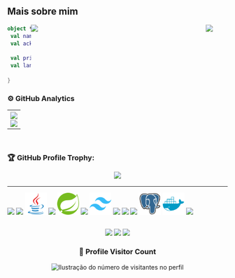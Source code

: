 ## Mais sobre mim

<img align="right" width="50" src="https://i2.wp.com/allhtaccess.info/wp-content/uploads/2018/03/programming.gif?fit=1281%2C716&ssl=1" />
<img src="https://raw.githubusercontent.com/MicaelliMedeiros/micaellimedeiros/master/image/computer-illustration.png" min-width="400px" max-width="400px" width="400px" align="right">

```kotlin
object **Félix** {
 val name = "João Pedro Félix Velho"
 val acknowledgements = "Software Engineer"

 val primarySkillset = "ESTOU ESTUDANDO"
 val languages = listOf("Java", "Spring Boot", "PostgreSQL", "Docker", "Python", "AWS")

}
```
### ⚙️ GitHub Analytics


<table>
  <tr>
    <td>
      <img
        align="center"
        src="https://github-readme-stats.vercel.app/api?username=tiofelx&theme=github_dark&hide_border=false&include_all_commits=true&count_private=true"
      />
      <br />
      <img
        align="center"
        src="https://github-readme-streak-stats.herokuapp.com/?user=tiofelx&theme=github_dark&hide_border=false"
      />
    </td>
  </tr>
</table>
<br />

### 🏆 GitHub Profile Trophy:

<p align="center">
  <a
    href="https://github.com/ryo-ma/github-profile-trophy"
    title="repositório de troféus"
  >
    <img
      width="800"
      src="https://github-profile-trophy.vercel.app/?username=tiofelx&column=8&theme=darkhub&no-frame=true&no-bg=true"
    />
  </a>
</p>

---

<div align="center" style="display: inline-block">
    <img height="50em" src="https://cdn.jsdelivr.net/gh/devicons/devicon/icons/javascript/javascript-original.svg" />
    <img height="50em" src="https://cdn.jsdelivr.net/gh/devicons/devicon/icons/typescript/typescript-original.svg" />
    <img height="50em" src="https://github.com/devicons/devicon/blob/v2.15.1/icons/java/java-original.svg" />
    <img height="50em" src="https://cdn.jsdelivr.net/gh/devicons/devicon/icons/nodejs/nodejs-original.svg" />
    <img height="50em" src="https://github.com/devicons/devicon/blob/v2.15.1/icons/spring/spring-original.svg" />
    <img height="50em" src="https://cdn.jsdelivr.net/gh/devicons/devicon/icons/python/python.svg" />
    <img height="50em" src="https://github.com/devicons/devicon/blob/v2.15.1/icons/tailwindcss/tailwindcss-plain.svg" />
    <img height="50em" src="https://cdn.jsdelivr.net/gh/devicons/devicon/icons/nextjs/nextjs-original.svg" />
    <img height="50em" src="https://cdn.jsdelivr.net/gh/devicons/devicon/icons/microsoftsqlserver/microsoftsqlserver-plain.svg" />
    <img height="50em" src="https://cdn.jsdelivr.net/gh/devicons/devicon/icons/mongodb/mongodb-original.svg" />
    <img height="50em" src="https://github.com/devicons/devicon/blob/v2.15.1/icons/postgresql/postgresql-original.svg" />
    <img height="50em" src="https://github.com/devicons/devicon/blob/v2.15.1/icons/docker/docker-plain.svg" />
    <img height="50em" src="https://cdn.jsdelivr.net/gh/devicons/devicon/icons/amazonwebservices/amazonwebservices-original.svg" />
</div>


## 
<div align="center">
 <a href="https://wa.me/5517997322424" target="_blank"><img src="https://img.shields.io/badge/WhatsApp-25D366?style=for-the-badge&logo=whatsapp&logoColor=white" target="_blank"></a>
 <a href="https://www.linkedin.com/in/jpfelixvelho/" target="_blank"><img src="https://img.shields.io/badge/LinkedIn-0077B5?style=for-the-badge&logo=linkedin&logoColor=white" target="_blank"></a>
 <a href="mailto: rjoaomax@gmail.com" target="_blank"><img src="https://img.shields.io/badge/Gmail-D14836?style=for-the-badge&logo=gmail&logoColor=white" target="_blank"></a>
</div>

<div align="center">
  <h3><b>📍 Profile Visitor Count</b></h3>
</div>

<p align="center">
  <img
    src="https://profile-counter.glitch.me/tiofelx/count.svg"
    alt="Ilustração do número de visitantes no perfil"
  />
</p>
